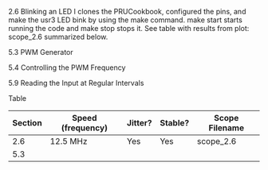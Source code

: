 2.6 Blinking an LED
    I clones the PRUCookbook, configured the pins, and make the usr3 LED bink 
    by using the make command. make start starts running the code and make stop
    stops it. See table with results from plot: scope_2.6 summarized below.
    
    
5.3 PWM Generator




5.4 Controlling the PWM Frequency



5.9 Reading the Input at Regular Intervals





Table

Section     |  Speed (frequency) |   Jitter?     |   Stable?    |   Scope Filename
------------|--------------------|---------------|--------------|----------------
2.6         |   12.5 MHz         |  Yes          |  Yes         |   scope_2.6
5.3         |   



